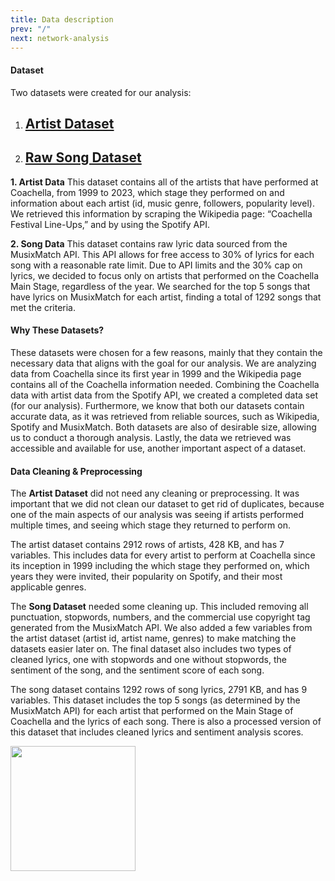 ```yaml
---
title: Data description
prev: "/"
next: network-analysis
---
```


#### **Dataset**
Two datasets were created for our analysis: 
1. ## [Artist Dataset](https://github.com/lwhitlock8/css-spotify-project/blob/main/data/coachella_artists_full.csv)
1. ## [Raw Song Dataset](https://github.com/lwhitlock8/css-spotify-project/blob/main/data/lyrics_dataset.csv)

**1. Artist Data**
This dataset contains all of the artists that have performed at Coachella, from 1999 to 2023, which stage they performed on and information about each artist (id, music genre, followers, popularity level). We retrieved this information by scraping the Wikipedia page: “Coachella Festival Line-Ups,” and by using the Spotify API.

**2. Song Data**
This dataset contains raw lyric data sourced from the MusixMatch API. This API allows for free access to 30% of lyrics for each song with a reasonable rate limit. Due to API limits and the 30% cap on lyrics, we decided to focus only on artists that performed on the Coachella Main Stage, regardless of the year. We searched for the top 5 songs that have lyrics on MusixMatch for each artist, finding a total of 1292 songs that met the criteria.

#### **Why These Datasets?**
These datasets were chosen for a few reasons, mainly that they contain the necessary data that aligns with the goal for our analysis. We are analyzing data from Coachella since its first year in 1999 and the Wikipedia page contains all of the Coachella information needed. Combining the Coachella data with artist data from the Spotify API, we created a completed data set (for our analysis). Furthermore, we know that both our datasets contain accurate data, as it was retrieved from reliable sources, such as Wikipedia, Spotify and MusixMatch. Both datasets are also of desirable size, allowing us to conduct a thorough analysis. Lastly, the data we retrieved was accessible and available for use, another important aspect of a dataset. 

#### **Data Cleaning & Preprocessing**
The **Artist Dataset** did not need any cleaning or preprocessing. It was important that we did not clean our dataset to get rid of duplicates, because one of the main aspects of our analysis was seeing if artists performed multiple times, and seeing which stage they returned to perform on.

The artist dataset contains 2912 rows of artists, 428 KB, and has 7 variables. This includes data for every artist to perform at Coachella since its inception in 1999 including the which stage they performed on, which years they were invited, their popularity on Spotify, and their most applicable genres.

The **Song Dataset** needed some cleaning up. This included removing all punctuation, stopwords, numbers, and the commercial use copyright tag generated from the MusixMatch API. We also added a few variables from the artist dataset (artist id, artist name, genres) to make matching the datasets easier later on. The final dataset also includes two types of cleaned lyrics, one with stopwords and one without stopwords, the sentiment of the song, and the sentiment score of each song. 

The song dataset contains 1292 rows of song lyrics, 2791 KB, and has 9 variables. This dataset includes the top 5 songs (as determined by the MusixMatch API) for each artist that performed on the Main Stage of Coachella and the lyrics of each song. There is also a processed version of this dataset that includes cleaned lyrics and sentiment analysis scores.


<img src="/images/dtu-logo.png" width="200" />
